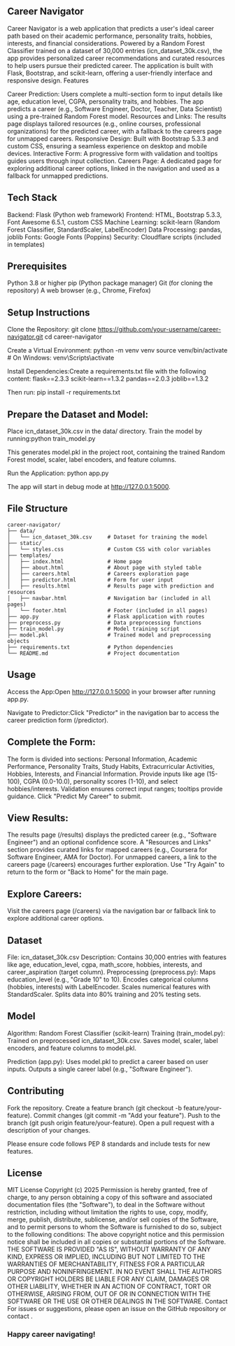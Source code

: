 ## Career Navigator
Career Navigator is a web application that predicts a user's ideal career path based on their academic performance, personality traits, hobbies, interests, and financial considerations. Powered by a Random Forest Classifier trained on a dataset of 30,000 entries (icn_dataset_30k.csv), the app provides personalized career recommendations and curated resources to help users pursue their predicted career. The application is built with Flask, Bootstrap, and scikit-learn, offering a user-friendly interface and responsive design.
Features

Career Prediction: Users complete a multi-section form to input details like age, education level, CGPA, personality traits, and hobbies. The app predicts a career (e.g., Software Engineer, Doctor, Teacher, Data Scientist) using a pre-trained Random Forest model.
Resources and Links: The results page displays tailored resources (e.g., online courses, professional organizations) for the predicted career, with a fallback to the careers page for unmapped careers.
Responsive Design: Built with Bootstrap 5.3.3 and custom CSS, ensuring a seamless experience on desktop and mobile devices.
Interactive Form: A progressive form with validation and tooltips guides users through input collection.
Careers Page: A dedicated page for exploring additional career options, linked in the navigation and used as a fallback for unmapped predictions.

## Tech Stack

Backend: Flask (Python web framework)
Frontend: HTML, Bootstrap 5.3.3, Font Awesome 6.5.1, custom CSS
Machine Learning: scikit-learn (Random Forest Classifier, StandardScaler, LabelEncoder)
Data Processing: pandas, joblib
Fonts: Google Fonts (Poppins)
Security: Cloudflare scripts (included in templates)

## Prerequisites

Python 3.8 or higher
pip (Python package manager)
Git (for cloning the repository)
A web browser (e.g., Chrome, Firefox)

## Setup Instructions

Clone the Repository:
git clone https://github.com/your-username/career-navigator.git
cd career-navigator


Create a Virtual Environment:
python -m venv venv
source venv/bin/activate  # On Windows: venv\Scripts\activate


Install Dependencies:Create a requirements.txt file with the following content:
flask==2.3.3
scikit-learn==1.3.2
pandas==2.0.3
joblib==1.3.2

Then run:
pip install -r requirements.txt


## Prepare the Dataset and Model:

Place icn_dataset_30k.csv in the data/ directory.
Train the model by running:python train_model.py

This generates model.pkl in the project root, containing the trained Random Forest model, scaler, label encoders, and feature columns.


Run the Application:
python app.py

The app will start in debug mode at http://127.0.0.1:5000.


## File Structure
```
career-navigator/
├── data/
│   └── icn_dataset_30k.csv     # Dataset for training the model
├── static/
│   └── styles.css              # Custom CSS with color variables
├── templates/
│   ├── index.html              # Home page
│   ├── about.html              # About page with styled table
│   ├── careers.html            # Careers exploration page
│   ├── predictor.html          # Form for user input
│   ├── results.html            # Results page with prediction and resources
│   ├── navbar.html             # Navigation bar (included in all pages)
│   └── footer.html             # Footer (included in all pages)
├── app.py                      # Flask application with routes
├── preprocess.py               # Data preprocessing functions
├── train_model.py              # Model training script
├── model.pkl                   # Trained model and preprocessing objects
├── requirements.txt            # Python dependencies
└── README.md                   # Project documentation
```


## Usage

Access the App:Open http://127.0.0.1:5000 in your browser after running app.py.

Navigate to Predictor:Click "Predictor" in the navigation bar to access the career prediction form (/predictor).

## Complete the Form:

The form is divided into sections: Personal Information, Academic Performance, Personality Traits, Study Habits, Extracurricular Activities, Hobbies, Interests, and Financial Information.
Provide inputs like age (15-100), CGPA (0.0-10.0), personality scores (1-10), and select hobbies/interests.
Validation ensures correct input ranges; tooltips provide guidance.
Click "Predict My Career" to submit.


## View Results:

The results page (/results) displays the predicted career (e.g., "Software Engineer") and an optional confidence score.
A "Resources and Links" section provides curated links for mapped careers (e.g., Coursera for Software Engineer, AMA for Doctor).
For unmapped careers, a link to the careers page (/careers) encourages further exploration.
Use "Try Again" to return to the form or "Back to Home" for the main page.


## Explore Careers:

Visit the careers page (/careers) via the navigation bar or fallback link to explore additional career options.



## Dataset

File: icn_dataset_30k.csv
Description: Contains 30,000 entries with features like age, education_level, cgpa, math_score, hobbies, interests, and career_aspiration (target column).
Preprocessing (preprocess.py):
Maps education_level (e.g., "Grade 10" to 10).
Encodes categorical columns (hobbies, interests) with LabelEncoder.
Scales numerical features with StandardScaler.
Splits data into 80% training and 20% testing sets.



## Model

Algorithm: Random Forest Classifier (scikit-learn)
Training (train_model.py):
Trained on preprocessed icn_dataset_30k.csv.
Saves model, scaler, label encoders, and feature columns to model.pkl.


Prediction (app.py):
Uses model.pkl to predict a career based on user inputs.
Outputs a single career label (e.g., "Software Engineer").


## Contributing

Fork the repository.
Create a feature branch (git checkout -b feature/your-feature).
Commit changes (git commit -m "Add your feature").
Push to the branch (git push origin feature/your-feature).
Open a pull request with a description of your changes.

Please ensure code follows PEP 8 standards and include tests for new features.
## License
MIT License
Copyright (c) 2025 
Permission is hereby granted, free of charge, to any person obtaining a copy of this software and associated documentation files (the "Software"), to deal in the Software without restriction, including without limitation the rights to use, copy, modify, merge, publish, distribute, sublicense, and/or sell copies of the Software, and to permit persons to whom the Software is furnished to do so, subject to the following conditions:
The above copyright notice and this permission notice shall be included in all copies or substantial portions of the Software.
THE SOFTWARE IS PROVIDED "AS IS", WITHOUT WARRANTY OF ANY KIND, EXPRESS OR IMPLIED, INCLUDING BUT NOT LIMITED TO THE WARRANTIES OF MERCHANTABILITY, FITNESS FOR A PARTICULAR PURPOSE AND NONINFRINGEMENT. IN NO EVENT SHALL THE AUTHORS OR COPYRIGHT HOLDERS BE LIABLE FOR ANY CLAIM, DAMAGES OR OTHER LIABILITY, WHETHER IN AN ACTION OF CONTRACT, TORT OR OTHERWISE, ARISING FROM, OUT OF OR IN CONNECTION WITH THE SOFTWARE OR THE USE OR OTHER DEALINGS IN THE SOFTWARE.
Contact
For issues or suggestions, please open an issue on the GitHub repository or contact .

### Happy career navigating!
